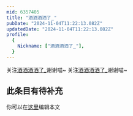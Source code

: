 ```yaml
---
mid: 6357405
title: "酒酒酒洒了_"
pubDate: "2024-11-04T11:22:13.082Z"
updatedDate: "2024-11-04T11:22:13.082Z"
profile:
  {
    Nickname: ["酒酒酒洒了_"],
  }
---
```


关注[酒酒酒洒了_](https://space.bilibili.com/6357405)谢谢喵~ 关注[酒酒酒洒了_](https://space.bilibili.com/6357405)谢谢喵~

## 此条目有待补充
你可以在[这里](https://github.com/Yuhanawa/VTuber.ICU/edit/master/src/content/v/酒酒酒洒了_/index.md)编辑本文
